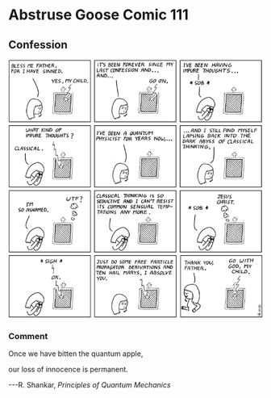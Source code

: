 # Abstruse Goose Comic 111
## Confession

![image](confession.png)
### Comment

Once we have bitten the quantum apple,

our loss of innocence is permanent.



---R. Shankar,  <em>Principles of Quantum Mechanics</em>


